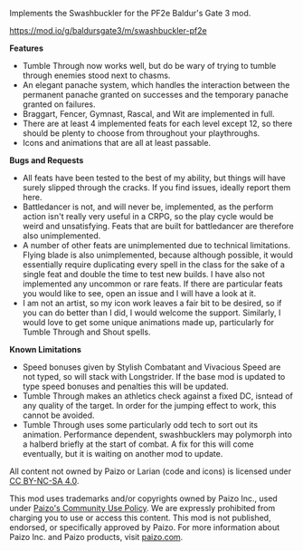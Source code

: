 Implements the Swashbuckler for the PF2e Baldur's Gate 3 mod.

https://mod.io/g/baldursgate3/m/swashbuckler-pf2e

**Features**
- Tumble Through now works well, but do be wary of trying to tumble through enemies stood next to chasms.
- An elegant panache system, which handles the interaction between the permanent panache granted on successes and the temporary panache granted on failures.
- Braggart, Fencer, Gymnast, Rascal, and Wit are implemented in full.
- There are at least 4 implemented feats for each level except 12, so there should be plenty to choose from throughout your playthroughs.
- Icons and animations that are all at least passable.

**Bugs and Requests**
- All feats have been tested to the best of my ability, but things will have surely slipped through the cracks. If you find issues, ideally report them here.
- Battledancer is not, and will never be, implemented, as the perform action isn't really very useful in a CRPG, so the play cycle would be weird and unsatisfying. Feats that are built for battledancer are therefore also unimplemented.
- A number of other feats are unimplemented due to technical limitations. Flying blade is also unimplemented, because although possible, it would essentially require duplicating every spell in the class for the sake of a single feat and double the time to test new builds. I have also not implemented any uncommon or rare feats. If there are particular feats you would like to see, open an issue and I will have a look at it.
- I am not an artist, so my icon work leaves a fair bit to be desired, so if you can do better than I did, I would welcome the support. Similarly, I would love to get some unique animations made up, particularly for Tumble Through and Shout spells.

**Known Limitations**
- Speed bonuses given by Stylish Combatant and Vivacious Speed are not typed, so will stack with Longstrider. If the base mod is updated to type speed bonuses and penalties this will be updated.
- Tumble Through makes an athletics check against a fixed DC, isntead of any quality of the target. In order for the jumping effect to work, this cannot be avoided.
- Tumble Through uses some particularly odd tech to sort out its animation. Performance dependent, swashbucklers may polymorph into a halberd briefly at the start of combat. A fix for this will come eventually, but it is waiting on another mod to update.

All content not owned by Paizo or Larian (code and icons) is licensed under [CC BY-NC-SA 4.0](<https://creativecommons.org/licenses/by-nc-sa/4.0/>).

This mod uses trademarks and/or copyrights owned by Paizo Inc., used under [Paizo's Community Use Policy](<https://paizo.com/licenses/communityuse>). We are expressly prohibited from charging you to use or access this content. This mod is not published, endorsed, or specifically approved by Paizo. For more information about Paizo Inc. and Paizo products, visit [paizo.com](<https://paizo.com>).